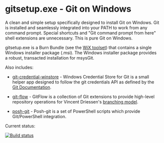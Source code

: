 gitsetup.exe - Git on Windows
========

A clean and simple setup specifically designed to install Git on Windows.
Git is installed and seamlessly integrated into your PATH to work from any
command prompt. Special shortcuts and "Git command prompt from here" shell
extensions are unnecessary. This is pure Git on Windows.

gitsetup.exe is a Burn Bundle (see the [WiX toolset](http://wixtoolset.org/))
that contains a single Windows installer package (.msi). The Windows installer
package provides a robust, transacted installation for msysGit.

Also includes:

* [git-credential-winstore](http://gitcredentialstore.codeplex.com/) - Windows
Credential Store for Git is a small helper app designed to follow the git
credentials API as defined by the [Git Documentation](https://github.com/gitster/git-htmldocs/blob/master/technical/api-credentials.txt).

* [git-flow](https://github.com/nvie/gitflow) - GitFlow is a collection
of Git extensions to provide high-level repository operations for Vincent
Driessen's [branching model](http://nvie.com/git-model).

* [posh-git](https://github.com/dahlbyk/posh-git) - Posh-git is a set of
PowerShell scripts which provide Git/PowerShell integration.


Current status:

[![Build status](https://ci.appveyor.com/api/projects/status/6s25qrwshkyjgq55?svg=true)](https://ci.appveyor.com/project/bleissem/gitsetup)
